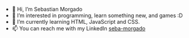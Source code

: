 - 👋 Hi, I’m Sebastian Morgado
- 👀 I’m interested in programming, learn something new, and games :D
- 🌱 I’m currently learning HTML, JavaScript and CSS.
- 📫 You can reach me with my LinkedIn [seba-morgado](https://www.linkedin.com/in/seba-morgado/)
